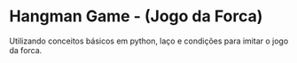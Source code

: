 # Hangman Game - (Jogo da Forca)

Utilizando conceitos básicos em python, laço e condições para imitar o jogo da forca.
